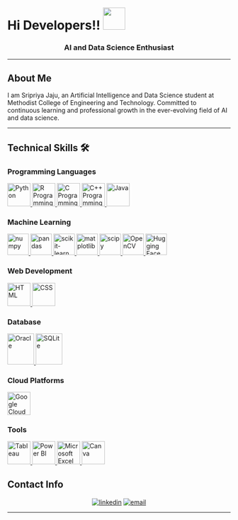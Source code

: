 # Hi Developers!! <img src="https://media.tenor.com/images/22f42c11b612b041b4038573dca18a2d/tenor.gif" width="50px">

<h3 align="center">AI and Data Science Enthusiast</h3>

<hr>

## About Me

I am Sripriya Jaju, an Artificial Intelligence and Data Science student at Methodist College of Engineering and Technology. Committed to continuous learning and professional growth in the ever-evolving field of AI and data science.

<hr>

## Technical Skills 🛠

### Programming Languages

<span style="display: inline-block;">
  <a href="https://www.python.org" target="_blank">
    <img src="https://img.icons8.com/color/48/000000/python.png" width="52px" alt="Python">
  </a>
  <a href="https://www.r-project.org" target="_blank">
    <img src="https://www.r-project.org/logo/Rlogo.png" width="52px" alt="R Programming">
  </a>
  <a href="https://en.wikipedia.org/wiki/C_(programming_language)" target="_blank">
    <img src="https://img.icons8.com/color/48/000000/c-programming.png" width="52px" alt="C Programming">
  </a>
  <a href="https://en.wikipedia.org/wiki/C%2B%2B" target="_blank">
    <img src="https://img.icons8.com/color/48/000000/c-plus-plus-logo.png" width="52px" alt="C++ Programming">
  </a>
  <a href="https://www.java.com" target="_blank">
    <img src="https://img.icons8.com/color/48/000000/java-coffee-cup-logo.png" width="52px" alt="Java">
  </a>
</span>

### Machine Learning

<span style="display: inline-block;">
  <a href="https://numpy.org" target="_blank">
    <img src="https://img.icons8.com/color/48/000000/numpy.png" height="48px" alt="numpy">
  </a>
  <a href="https://pandas.pydata.org" target="_blank">
    <img src="https://img.icons8.com/color/48/000000/pandas.png" height="48px" alt="pandas">
  </a>
  <a href="https://scikit-learn.org" target="_blank">
    <img src="https://upload.wikimedia.org/wikipedia/commons/0/05/Scikit_learn_logo_small.svg" height="48px" alt="scikit-learn">
  </a>
  <a href="https://matplotlib.org" target="_blank">
    <img src="https://upload.wikimedia.org/wikipedia/commons/8/84/Matplotlib_icon.svg" height="48px" alt="matplotlib">
  </a>
  <a href="https://www.scipy.org" target="_blank">
    <img src="https://upload.wikimedia.org/wikipedia/commons/b/b2/SCIPY_2.svg" height="48px" alt="scipy">
  </a>
  <a href="https://opencv.org" target="_blank">
    <img src="https://img.icons8.com/color/48/000000/opencv.png" height="48px" alt="OpenCV">
  </a>
  <a href="https://huggingface.co" target="_blank">
    <img src="https://community.intersystems.com/sites/default/files/inline/images/sticker-2048w.png" height="48px" alt="Hugging Face">
  </a>
</span>

### Web Development

<span style="display: inline-block;">
  <a href="https://developer.mozilla.org/en-US/docs/Web/HTML" target="_blank">
    <img src="https://img.icons8.com/color/48/000000/html-5--v1.png" width="52px" alt="HTML">
  </a>
  <a href="https://developer.mozilla.org/en-US/docs/Web/CSS" target="_blank">
    <img src="https://img.icons8.com/color/48/000000/css3.png" width="52px" alt="CSS">
  </a>
</span>

### Database

<span style="display: inline-block;">
  <a href="https://www.oracle.com/database/" target="_blank">
    <img src="https://img.icons8.com/color/48/000000/oracle-logo.png" width="60px" height="70px" alt="Oracle">
  </a>
  <a href="https://www.sqlite.org/index.html" target="_blank">
    <img src="https://logospng.org/download/sqlite/sqlite-2048.png" width="60px" height="70px" alt="SQLite">
  </a>
</span>

### Cloud Platforms

<a href="https://cloud.google.com" target="_blank">
  <img src="https://img.icons8.com/color/48/000000/google-cloud.png" width="52px" alt="Google Cloud">
</a>

### Tools

<span style="display: inline-block;">
  <a href="https://www.tableau.com" target="_blank">
    <img src="https://img.icons8.com/color/48/000000/tableau-software.png" width="52px" alt="Tableau">
  </a>
  <a href="https://powerbi.microsoft.com" target="_blank">
    <img src="https://img.icons8.com/color/48/000000/power-bi.png" width="52px" alt="Power BI">
  </a>
  <a href="https://www.microsoft.com/en-us/microsoft-365/excel" target="_blank">
    <img src="https://img.icons8.com/color/48/000000/microsoft-excel-2019--v1.png" width="52px" alt="Microsoft Excel">
  </a>
  <a href="https://www.canva.com" target="_blank">
    <img src="https://img.icons8.com/color/48/000000/canva.png" width="52px" alt="Canva">
  </a>
</span>

## Contact Info

<p align="center">
  <a href="https://www.linkedin.com/in/Sripriya-Jaju/"><img align="center" src="https://img.icons8.com/color/96/000000/linkedin.png" alt="linkedin"/></a>
  <a href="mailto:sripriyajaju@gmail.com"><img align="center" src="https://img.icons8.com/color/96/000000/gmail.png" alt="email"/></a>
</p>

<hr>

